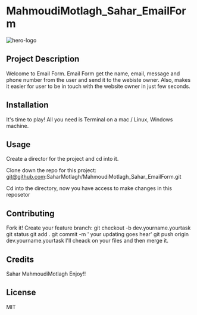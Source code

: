 # MahmoudiMotlagh_Sahar_EmailForm

![hero-logo](https://user-images.githubusercontent.com/91106418/203949073-033ea947-b37d-4da4-82ea-f8700cc69534.png)


## Project Description
Welcome to Email Form. Email Form get the name, email, message and phone number from the user and send it to the webiste owner.
Also, makes it easier for user to be in touch with the website owner in just few seconds.

## Installation
It's time to play! 
All you need is Terminal on a mac / Linux, Windows machine.

## Usage
Create a director for the project and cd into it.

Clone down the repo for this project:
git@github.com:SaharMotlagh/MahmoudiMotlagh_Sahar_EmailForm.git

Cd into the directory, now you have access to make changes in this reposetor 

## Contributing
Fork it! Create your feature branch:
git checkout -b dev.yourname.yourtask
git status
git add . 
git commit -m ' your updating goes hear'
git push origin dev.yourname.yourtask
I'll cheack on your files and then merge it.

## Credits
Sahar MahmoudiMotlagh 
Enjoy!!
## License
MIT

